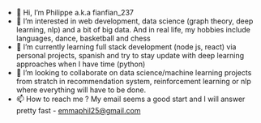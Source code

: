 - 👋 Hi, I’m Philippe a.k.a fianfian_237
- 👀 I’m interested in web development, data science (graph theory, deep learning, nlp) and a bit of big data. And in real life, my hobbies include languages, dance, basketball and chess
- 🌱 I’m currently learning full stack development (node js, react) via personal projects, spanish and try to stay update with deep learning approaches when I have time (python)
- 💞️ I’m looking to collaborate on data science/machine learning projects from stratch in recommendation system, reinforcement learning or nlp where everything will have to be done.
- 📫 How to reach me ? My email seems a good start and I will answer pretty fast - emmaphil25@gmail.com

<!---
fianfian237/fianfian237 is a ✨ special ✨ repository because its `README.md` (this file) appears on your GitHub profile.
You can click the Preview link to take a look at your changes.
--->
